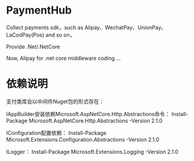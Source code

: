 # PaymentHub
Collect payments sdk，such as Alipay、WechatPay、UnionPay、LaCodPay(Pos) and so on，

Provide .Net/.NetCore

Now, Alipay for .net core middleware
coding ...

# 依赖说明
支付类库会以中间件Nuget包的形式存在：

IAppBuilder安装依赖Microsoft.AspNetCore.Http.Abstractions命令：
Install-Package Microsoft.AspNetCore.Http.Abstractions -Version 2.1.0

IConfiguration配置依赖：
Install-Package Microsoft.Extensions.Configuration.Abstractions -Version 2.1.0

ILogger：
Install-Package Microsoft.Extensions.Logging -Version 2.1.0




